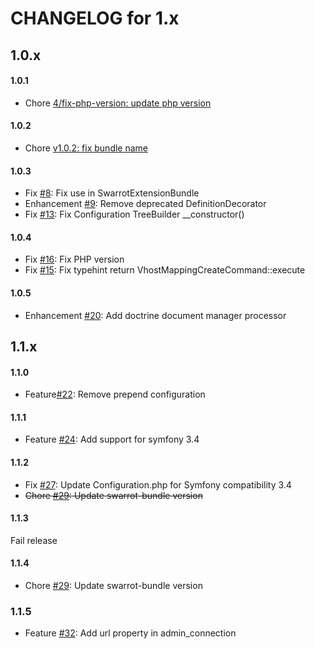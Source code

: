 CHANGELOG for 1.x
===================

## 1.0.x
#### 1.0.1
- Chore [4/fix-php-version: update php version ](https://github.com/ma-residence/SwarrotExtensionBundle/commit/385b3418c01c3c0dffdad2613ec724f4b35eb5fa)


#### 1.0.2
- Chore [v1.0.2: fix bundle name](https://github.com/ma-residence/SwarrotExtensionBundle/commit/a01ebd37262840ec7951a29cd75d775c1baf8fa6)

#### 1.0.3
- Fix [#8](https://github.com/ma-residence/SwarrotExtensionBundle/issues/8): Fix use in SwarrotExtensionBundle
- Enhancement [#9](https://github.com/ma-residence/SwarrotExtensionBundle/issues/9): Remove deprecated DefinitionDecorator
- Fix [#13](https://github.com/ma-residence/SwarrotExtensionBundle/issues/13): Fix Configuration TreeBuilder __constructor()

#### 1.0.4
- Fix [#16](https://github.com/ma-residence/SwarrotExtensionBundle/issues/16): Fix PHP version
- Fix [#15](https://github.com/ma-residence/SwarrotExtensionBundle/issues/15): Fix typehint return VhostMappingCreateCommand::execute

#### 1.0.5
- Enhancement [#20](https://github.com/ma-residence/SwarrotExtensionBundle/issues/20): Add doctrine document manager processor

## 1.1.x
#### 1.1.0
- Feature[#22](https://github.com/ma-residence/SwarrotExtensionBundle/issues/22): Remove prepend configuration

#### 1.1.1
- Feature [#24](https://github.com/ma-residence/SwarrotExtensionBundle/issues/24): Add support for symfony 3.4

#### 1.1.2
- Fix [#27](https://github.com/ma-residence/SwarrotExtensionBundle/issues/27): Update Configuration.php for Symfony compatibility 3.4
- ~~Chore [#29](https://github.com/ma-residence/SwarrotExtensionBundle/issues/29): Update swarrot-bundle version~~

#### 1.1.3
Fail release

#### 1.1.4
- Chore [#29](https://github.com/ma-residence/SwarrotExtensionBundle/issues/29): Update swarrot-bundle version

### 1.1.5
- Feature [#32](https://github.com/ma-residence/SwarrotExtensionBundle/issues/32): Add url property in admin_connection
